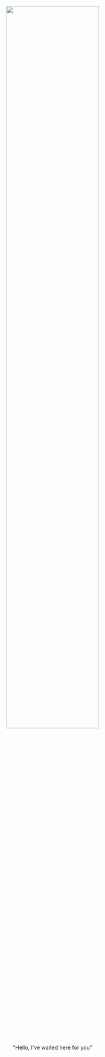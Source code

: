 <p align="center" width="100%">
  <img width="70%" src="https://media1.tenor.com/m/YV1LR_Vx0bIAAAAC/dario-dario-moccia.gif" /><br><br>
  <body align="center">"Hello, I've waited here for you"</body>
</p>
